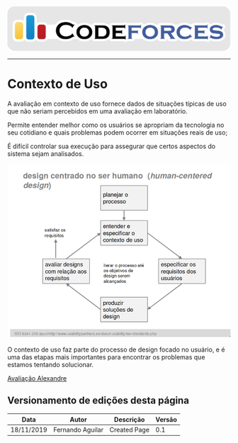 <span style="margin-left: 0%; padding-top: 3%;">![Codeforces Logo](../../images/codeforces.png)</span>

---

# Contexto de Uso

A avaliação em contexto de uso fornece dados de situações típicas de uso que não seriam percebidos em uma avaliação em laboratório.

Permite entender melhor como os usuários se apropriam da tecnologia no seu cotidiano e quais problemas podem ocorrer em situações reais de uso;

É difícil controlar sua execução para assegurar que certos aspectos do sistema sejam analisados.

![Human Centered Design](./images/human_centered_design.png)

O contexto de uso faz parte do processo de design focado no usuário, e é uma das etapas mais importantes para encontrar os problemas que estamos tentando solucionar.

[Avaliação Alexandre](avaliacao_alexandre.md)

## Versionamento de edições desta página

| Data       | Autor            | Descrição    | Versão |
| ---------- | ---------------- | ------------ | ------ |
| 18/11/2019 | Fernando Aguilar | Created Page | 0.1    |
